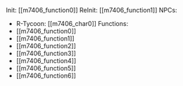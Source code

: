 Init: [[m7406_function0]]
ReInit: [[m7406_function1]]
NPCs:
- R-Tycoon: [[m7406_char0]]
Functions:
- [[m7406_function0]]
- [[m7406_function1]]
- [[m7406_function2]]
- [[m7406_function3]]
- [[m7406_function4]]
- [[m7406_function5]]
- [[m7406_function6]]
